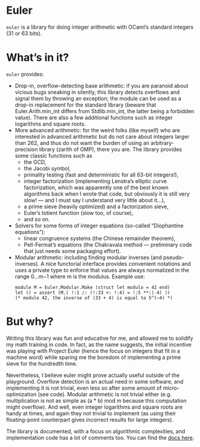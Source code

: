 # Euler

`euler` is a library for doing integer arithmetic with OCaml’s standard integers (31 or 63 bits). 

# What’s in it?

`euler` provides:

- Drop-in, overflow-detecting base arithmetic:
  if you are paranoid about vicious bugs sneaking in silently, this library detects overflows and signal them by throwing an exception; the module can be used as a drop-in replacement for the standard library (beware that Euler.Arith.min_int differs from Stdlib.min_int, the latter being a forbidden value). There are also a few additional functions such as integer logarithms and square roots.
- More advanced arithmetic:
  for the weird folks (like myself) who are interested in advanced arithmetic but do not care about integers larger than 262, and thus do not want the burden of using an arbitrary-precision library (zarith of GMP), there you are. The library provides some classic functions such as
  - the GCD,
  - the Jacobi symbol,
  - primality testing (fast and deterministic for all 63-bit integers!),
  - integer factorization (implementing Lenstra’s elliptic curve factorization, which was apparently one of the best known algorithms back when I wrote that code, but obviously it is still very slow! — and I must say I understand very little about it…),
  - a prime sieve (heavily optimized) and a factorization sieve,
  - Euler’s totient function (slow too, of course),
  - and so on.
- Solvers for some forms of integer equations (so-called “Diophantine equations”):
  - linear congruence systems (the Chinese remainder theorem),
  - Pell-Fermat’s equations (the Chakravala method — preliminary code that just needs some packaging effort).
- Modular arithmetic:
    including finding modular inverses (and pseudo-inverses). A nice functorial interface provides convenient notations and uses a private type to enforce that values are always normalized in the range 0…m−1 where m is the modulus. Example use:
    ```{ocaml}
    module M = Euler.Modular.Make (struct let modulo = 42 end)
    let () = assert (M.( !:1 /: (!:33 +: !:4) = !:5 **:(-4) ))
    (* modulo 42, the inverse of (33 + 4) is equal to 5^(−4) *)
    ```

# But why?

Writing this library was fun and educative for me, and allowed me to solidify my math training in code. In fact, as the name suggests, the initial incentive was playing with Project Euler (hence the focus on integers that fit in a machine word) while sparing me the boredom of implementing a prime sieve for the hundredth time.

Nevertheless, I believe euler might prove actually useful outside of the playground. Overflow detection is an actual need in some software, and implementing it is not trivial, even less so after some amount of micro-optimization (see code). Modular arithmetic is not trivial either (e.g. multiplication is not as simple as (a * b) mod m because this computation might overflow). And well, even integer logarithms and square roots are handy at times, and again they not trivial to implement (as using their floating-point counterpart gives incorrect results for large integers).

The library is documented, with a focus on algorithmic complexities, and implementation code has a lot of comments too. You can find the [docs here](https://gmevel.github.io/euler-lib/index.html/euler/Euler/).
